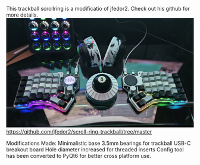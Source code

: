 This trackball scrollring is a modificatio of jfedor2. Check out his github for more details. 
![alt text](https://raw.githubusercontent.com/warped-kings/doom-scroller/refs/heads/main/images/doom%20scroller.jpg)
https://github.com/jfedor2/scroll-ring-trackball/tree/master

Modifications Made:
Minimalistic base
3.5mm bearings for trackball
USB-C breakout board
Hole diameter increased for threaded inserts
Config tool has been converted to PyQt6 for better cross platform use.
